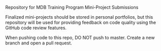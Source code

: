 Repository for MDB Training Program Mini-Project Submissions

Finalized mini-projects should be stored in personal portfolios, but this repository will be used for providing feedback on code quality using the GitHub code review features. 

When pushing code to this repo, DO NOT push to master. Create a new branch and open a pull request.
